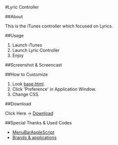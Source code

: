 #Lyric Controller

##About

This is the iTunes controller which focused on Lyrics. 

##Usage

1. Launch iTunes
2. Launch Lyric Controller
3. Enjoy

##Screenshot & Screencast

##How to Customize

1. Look [base.html](https://github.com/veadar/Lyric-Controller/blob/master/base.html).
2. Click 'Preference' in Application Window.
3. Change CSS.

##Download

Click Here → [Download](https://github.com/veadar/Lyric-Controller/releases)

##Special Thanks & Used Codes

- <a href="http://memogakisouko.appspot.com/MenuBarAppleScript.html">MenuBarAppleScript</a>
- [Brands & applications](https://www.iconfinder.com/icons/104830/itunes_icon#size=512)